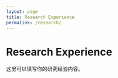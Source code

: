 ```yaml
---
layout: page
title: Research Experience
permalink: /research/
---
```


# Research Experience

这里可以填写你的研究经验内容。
